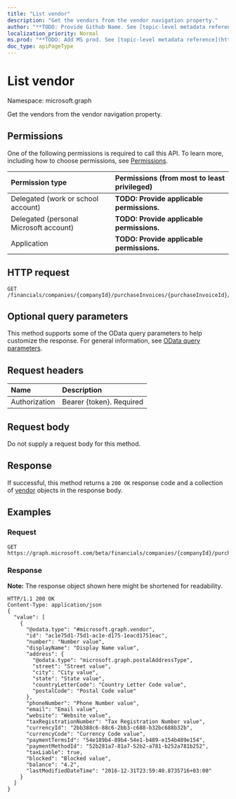 ```yaml
---
title: "List vendor"
description: "Get the vendors from the vendor navigation property."
author: "**TODO: Provide Github Name. See [topic-level metadata reference](https://msgo.azurewebsites.net/add/document/guidelines/metadata.html#topic-level-metadata)**"
localization_priority: Normal
ms.prod: "**TODO: Add MS prod. See [topic-level metadata reference](https://msgo.azurewebsites.net/add/document/guidelines/metadata.html#topic-level-metadata)**"
doc_type: apiPageType
---
```


# List vendor

Namespace: microsoft.graph

Get the vendors from the vendor navigation property.

## Permissions
One of the following permissions is required to call this API. To learn more, including how to choose permissions, see [Permissions](/concepts/permissions-reference.md).

|Permission type|Permissions (from most to least privileged)|
|:---|:---|
|Delegated (work or school account)|**TODO: Provide applicable permissions.**|
|Delegated (personal Microsoft account)|**TODO: Provide applicable permissions.**|
|Application|**TODO: Provide applicable permissions.**|

## HTTP request
<!-- {
  "blockType": "ignored"
}
-->
``` http
GET /financials/companies/{companyId}/purchaseInvoices/{purchaseInvoiceId}/vendor
```

## Optional query parameters
This method supports some of the OData query parameters to help customize the response. For general information, see [OData query parameters](/graph/query-parameters).

## Request headers
|Name|Description|
|:---|:---|
|Authorization|Bearer {token}. Required|

## Request body
Do not supply a request body for this method.

## Response
If successful, this method returns a `200 OK` response code and a collection of [vendor](../resources/vendor.md) objects in the response body.

## Examples

### Request
<!-- {
  "blockType": "request",
  "name": "get_vendor"
}
-->
``` http
GET https://graph.microsoft.com/beta/financials/companies/{companyId}/purchaseInvoices/{purchaseInvoiceId}/vendor
```

### Response
**Note:** The response object shown here might be shortened for readability.
<!-- {
  "blockType": "response",
  "truncated": true,
  "@odata.type": "collection(microsoft.graph.vendor)"
}
-->
``` http
HTTP/1.1 200 OK
Content-Type: application/json
{
  "value": [
    {
      "@odata.type": "#microsoft.graph.vendor",
      "id": "ac1e75d1-75d1-ac1e-d175-1eacd1751eac",
      "number": "Number value",
      "displayName": "Display Name value",
      "address": {
        "@odata.type": "microsoft.graph.postalAddressType",
        "street": "Street value",
        "city": "City value",
        "state": "State value",
        "countryLetterCode": "Country Letter Code value",
        "postalCode": "Postal Code value"
      },
      "phoneNumber": "Phone Number value",
      "email": "Email value",
      "website": "Website value",
      "taxRegistrationNumber": "Tax Registration Number value",
      "currencyId": "2bb388c6-88c6-2bb3-c688-b32bc688b32b",
      "currencyCode": "Currency Code value",
      "paymentTermsId": "54e189b4-89b4-54e1-b489-e154b489e154",
      "paymentMethodId": "52b281a7-81a7-52b2-a781-b252a781b252",
      "taxLiable": true,
      "blocked": "Blocked value",
      "balance": "4.2",
      "lastModifiedDateTime": "2016-12-31T23:59:40.8735716+03:00"
    }
  ]
}
```

